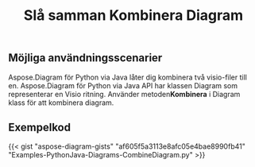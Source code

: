 ﻿---
title: Slå samman Kombinera Diagram
type: docs
weight: 30
url: /sv/python-java/merge-combine-diagram/
description: Det här avsnittet förklarar hur man kombinerar visio-filen
---
## **Möjliga användningsscenarier**

 Aspose.Diagram för Python via Java låter dig kombinera två visio-filer till en.
Aspose.Diagram för Python via Java API har klassen Diagram som representerar en Visio ritning.
Använder metoden**Kombinera** i Diagram klass för att kombinera diagram.

## **Exempelkod**
{{< gist "aspose-diagram-gists" "af605f5a3113e8afc05e4bae8990fb41" "Examples-PythonJava-Diagrams-CombineDiagram.py" >}}
